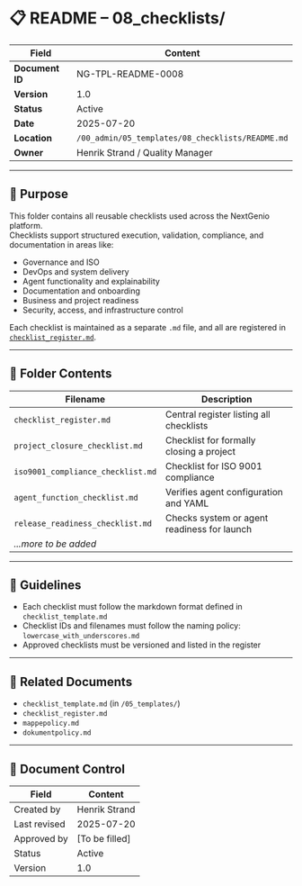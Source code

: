 # 📋 README – 08_checklists/

| Field            | Content                                                      |
|------------------|---------------------------------------------------------------|
| **Document ID**  | NG-TPL-README-0008                                            |
| **Version**      | 1.0                                                           |
| **Status**       | Active                                                        |
| **Date**         | 2025-07-20                                                    |
| **Location**     | `/00_admin/05_templates/08_checklists/README.md`             |
| **Owner**        | Henrik Strand / Quality Manager                               |

---

## 🎯 Purpose

This folder contains all reusable checklists used across the NextGenio platform.  
Checklists support structured execution, validation, compliance, and documentation in areas like:

- Governance and ISO
- DevOps and system delivery
- Agent functionality and explainability
- Documentation and onboarding
- Business and project readiness
- Security, access, and infrastructure control

Each checklist is maintained as a separate `.md` file, and all are registered in [`checklist_register.md`](./checklist_register.md).

---

## 📁 Folder Contents

| Filename                              | Description                                  |
|---------------------------------------|----------------------------------------------|
| `checklist_register.md`              | Central register listing all checklists      |
| `project_closure_checklist.md`       | Checklist for formally closing a project     |
| `iso9001_compliance_checklist.md`    | Checklist for ISO 9001 compliance            |
| `agent_function_checklist.md`        | Verifies agent configuration and YAML        |
| `release_readiness_checklist.md`     | Checks system or agent readiness for launch  |
| _...more to be added_                |                                              |

---

## 🧾 Guidelines

- Each checklist must follow the markdown format defined in `checklist_template.md`
- Checklist IDs and filenames must follow the naming policy: `lowercase_with_underscores.md`
- Approved checklists must be versioned and listed in the register

---

## 🧠 Related Documents

- `checklist_template.md` (in `/05_templates/`)
- `checklist_register.md`
- `mappepolicy.md`
- `dokumentpolicy.md`

---

## 📄 Document Control

| Field           | Content                |
|-----------------|------------------------|
| Created by      | Henrik Strand          |
| Last revised    | 2025-07-20             |
| Approved by     | [To be filled]         |
| Status          | Active                 |
| Version         | 1.0                    |

